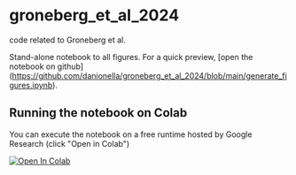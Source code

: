 # groneberg_et_al_2024
code related to Groneberg et al. 

Stand-alone notebook to all figures. For a quick preview, [open the notebook on github]
(https://github.com/danionella/groneberg_et_al_2024/blob/main/generate_figures.ipynb).

## Running the notebook on Colab
You can execute the notebook on a free runtime hosted by Google Research (click "Open in Colab") 

<a target="_blank" href="https://colab.research.google.com/github/danionella/groneberg_et_al_2024/blob/main/generate_figures.ipynb">
  <img src="https://colab.research.google.com/assets/colab-badge.svg" alt="Open In Colab"/>
</a>
